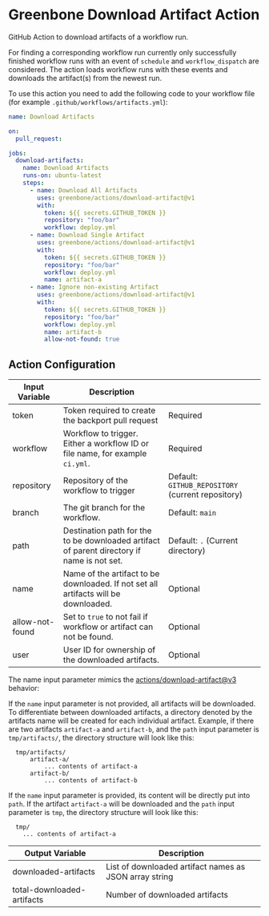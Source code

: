 # Greenbone Download Artifact Action

GitHub Action to download artifacts of a workflow run.

For finding a corresponding workflow run currently only successfully finished
workflow runs with an event of `schedule` and `workflow_dispatch` are
considered. The action loads workflow runs with these events and downloads the
artifact(s) from the newest run.

To use this action you need to add the following code to your workflow file
(for example `.github/workflows/artifacts.yml`):

```yml
name: Download Artifacts

on:
  pull_request:

jobs:
  download-artifacts:
    name: Download Artifacts
    runs-on: ubuntu-latest
    steps:
      - name: Download All Artifacts
        uses: greenbone/actions/download-artifact@v1
        with:
          token: ${{ secrets.GITHUB_TOKEN }}
          repository: "foo/bar"
          workflow: deploy.yml
      - name: Download Single Artifact
        uses: greenbone/actions/download-artifact@v1
        with:
          token: ${{ secrets.GITHUB_TOKEN }}
          repository: "foo/bar"
          workflow: deploy.yml
          name: artifact-a
      - name: Ignore non-existing Artifact
        uses: greenbone/actions/download-artifact@v1
        with:
          token: ${{ secrets.GITHUB_TOKEN }}
          repository: "foo/bar"
          workflow: deploy.yml
          name: artifact-b
          allow-not-found: true
```

## Action Configuration

| Input Variable  | Description                                                                                |                                                   |
| --------------- | ------------------------------------------------------------------------------------------ | ------------------------------------------------- |
| token           | Token required to create the backport pull request                                         | Required                                          |
| workflow        | Workflow to trigger. Either a workflow ID or file name, for example `ci.yml`.              | Required                                          |
| repository      | Repository of the workflow to trigger                                                      | Default: `GITHUB_REPOSITORY` (current repository) |
| branch          | The git branch for the workflow.                                                           | Default: `main`                                   |
| path            | Destination path for the to be downloaded artifact of parent directory if name is not set. | Default: `.` (Current directory)                  |
| name            | Name of the artifact to be downloaded. If not set all artifacts will be downloaded.        | Optional                                          |
| allow-not-found | Set to `true` to not fail if workflow or artifact can not be found.                        | Optional                                          |
| user            | User ID for ownership of the downloaded artifacts.                                         | Optional                                          |

The name input parameter mimics the [actions/download-artifact@v3](https://github.com/actions/download-artifact/tree/v3#download-all-artifacts)
behavior:

If the `name` input parameter is not provided, all artifacts will be downloaded.
To differentiate between downloaded artifacts, a directory denoted by the
artifacts name will be created for each individual artifact. Example, if there
are two artifacts `artifact-a` and `artifact-b`, and the `path` input parameter
is `tmp/artifacts/`, the directory structure will look like this:

```
  tmp/artifacts/
      artifact-a/
          ... contents of artifact-a
      artifact-b/
          ... contents of artifact-b
```

If the `name` input parameter is provided, its content will be directly put into
`path`. If the artifact `artifact-a` will be downloaded and the `path` input
parameter is `tmp`, the directory structure will look like this:

```
  tmp/
    ... contents of artifact-a
```

| Output Variable            | Description                                            |
| -------------------------- | ------------------------------------------------------ |
| downloaded-artifacts       | List of downloaded artifact names as JSON array string |
| total-downloaded-artifacts | Number of downloaded artifacts                         |
